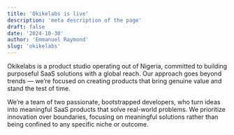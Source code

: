 ```yaml
---
title: 'Okikelabs is live'
description: 'meta description of the page'
draft: false
date: '2024-10-30'
author: 'Emmanuel Raymond'
slug: 'okikelabs'
---
```


Okikelabs is a product studio operating out of Nigeria, committed to building purposeful SaaS solutions with a global reach. Our approach goes beyond trends — we’re focused on creating products that bring genuine value and stand the test of time.

We’re a team of two passionate, bootstrapped developers, who turn ideas into meaningful SaaS products that solve real-world problems. We prioritize innovation over boundaries, focusing on meaningful solutions rather than being confined to any specific niche or outcome.
